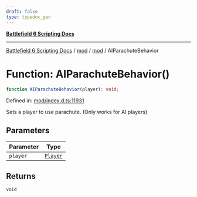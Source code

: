 ```yaml
---
draft: false
type: typedoc_gen
---
```


[**Battlefield 6 Scripting Docs**](../../../_index.md)

***

[Battlefield 6 Scripting Docs](../../../_index.md) / [mod](../../_index.md) / [mod](../_index.md) / AIParachuteBehavior

# Function: AIParachuteBehavior()

```ts
function AIParachuteBehavior(player): void;
```

Defined in: [mod/index.d.ts:11931](https://github.com/battlefield-portal-community/portal-docs/blob/6d87e21c5922a3efb03c634dbe98e5fe6e797672/generators/santiago/mod/index.d.ts#L11931)

Sets a player to use parachute. (Only works for AI players)

## Parameters

| Parameter | Type |
| ------ | ------ |
| `player` | [`Player`](../Player/_index.md) |

## Returns

`void`
